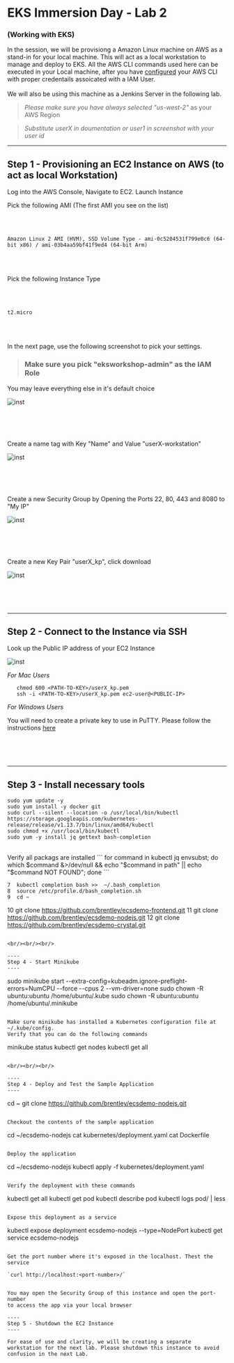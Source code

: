 
# EKS Immersion Day - Lab 2
### (Working with EKS)

In the session, we will be provisiong a Amazon Linux machine on AWS as a stand-in for your local machine. This will act as a local workstation to manage and deploy to EKS. All the AWS CLI commands used here can be executed in your Local machine, after you have 
[configured](https://docs.aws.amazon.com/cli/latest/userguide/cli-chap-configure.html) your AWS CLI with proper credentails assoicated with a IAM User.
<br/><br/>
We will also be using this machine as a Jenkins Server in the following lab.


> *Please make sure you have always selected "us-west-2"* as your AWS Region

> *Substitute userX in doumentation or user1 in screenshot with your user id*

   
     
     
----
Step 1 - Provisioning an EC2 Instance on AWS (to act as local Workstation)
----

Log into the AWS Console, Navigate to EC2. Launch Instance

Pick the following AMI (The first AMI you see on the list)

<br/>
<br/>


`Amazon Linux 2 AMI (HVM), SSD Volume Type - ami-0c5204531f799e0c6 (64-bit x86) / ami-03b4aa59bf41f9ed4 (64-bit Arm)`

<br/>
<br/>

Pick the following Instance Type

<br/>
<br/>


`t2.micro`

<br/>
<br/>


In the next page, use the following screenshot to pick your settings.
> ### Make sure you pick "eksworkshop-admin" as the IAM Role
You may leave everything else in it's default choice

![inst](https://github.com/nclouds/immersion-day-eks/blob/master/lab1/instance_settings.png)

<br/><br/><br/>

Create a name tag with Key "Name" and Value "userX-workstation"

![inst](https://github.com/nclouds/immersion-day-eks/blob/master/lab1/name.png)


<br/><br/><br/>

Create a new Security Group by Opening the Ports 22, 80, 443 and 8080 to "My IP"

![inst](https://github.com/nclouds/immersion-day-eks/blob/master/lab1/sg.png)

<br/><br/><br/>

Create a new Key Pair "userX_kp", click download

![inst](https://github.com/nclouds/immersion-day-eks/blob/master/lab1/kp.png)

<br/><br/><br/>

----
Step 2 - Connect to the Instance via SSH
----

Look up the Public IP address of your EC2 Instance

![inst](https://github.com/nclouds/immersion-day-eks/blob/master/lab1/public_ip.png)


*For Mac Users*

```
   chmod 600 <PATH-TO-KEY>/userX_kp.pem 
   ssh -i <PATH-TO-KEY>/userX_kp.pem ec2-user@<PUBLIC-IP>
```

*For Windows Users*

   You will need to create a private key to use in PuTTY. Please follow the instructions [here](https://linuxacademy.com/guide/17385-use-putty-to-access-ec2-linux-instances-via-ssh-from-windows/)

<br/><br/><br/>

----
Step 3 - Install necessary tools
----

```
sudo yum update -y
sudo yum install -y docker git
sudo curl --silent --location -o /usr/local/bin/kubectl https://storage.googleapis.com/kubernetes-release/release/v1.13.7/bin/linux/amd64/kubectl
sudo chmod +x /usr/local/bin/kubectl
sudo yum -y install jq gettext bash-completion
```
<br/>
Verify all packags are installed
```
for command in kubectl jq envsubst;
   do
      which $command &>/dev/null && echo "$command in path" || echo "$command NOT FOUND";
   done
```


    7  kubectl completion bash >>  ~/.bash_completion
    8  source /etc/profile.d/bash_completion.sh
    9  cd ~
   10  git clone https://github.com/brentley/ecsdemo-frontend.git
   11  git clone https://github.com/brentley/ecsdemo-nodejs.git
   12  git clone https://github.com/brentley/ecsdemo-crystal.git
  

```

<br/><br/><br/>

----
Step 4 - Start Minikube
----

```
sudo minikube start --extra-config=kubeadm.ignore-preflight-errors=NumCPU --force --cpus 2 --vm-driver=none
sudo chown -R ubuntu:ubuntu /home/ubuntu/.kube
sudo chown -R ubuntu:ubuntu /home/ubuntu/.minikube
```

Make sure minikube has installed a Kubernetes configuration file at ~/.kube/config. 
Verify that you can do the following commands

```
minikube status
kubectl get nodes
kubectl get all
```

<br/><br/><br/>

----
Step 4 - Deploy and Test the Sample Application
----

```
cd ~
git clone https://github.com/brentley/ecsdemo-nodejs.git
```

Checkout the contents of the sample application

```
cd ~/ecsdemo-nodejs
cat kubernetes/deployment.yaml 
cat Dockerfile
```

Deploy the application 

```
cd ~/ecsdemo-nodejs
kubectl apply -f kubernetes/deployment.yaml
```

Verify the deployment with these commands

```
kubectl get all
kubectl get pod <pod-name>
kubectl describe pod  <pod-name>
kubectl logs pod/<pod-name> | less
```

Expose this deployment as a service

```
kubectl expose deployment ecsdemo-nodejs --type=NodePort 
kubectl get service ecsdemo-nodejs
```

Get the port number where it's exposed in the localhost. Thest the service

`curl http://localhost:<port-number>/`


You may open the Security Group of this instance and open the port-number
to access the app via your local browser

----
Step 5 - Shutdown the EC2 Instance
----

For ease of use and clarity, we will be creating a separate workstation for the next lab. Please shutdown this instance to avoid confusion in the next Lab.


